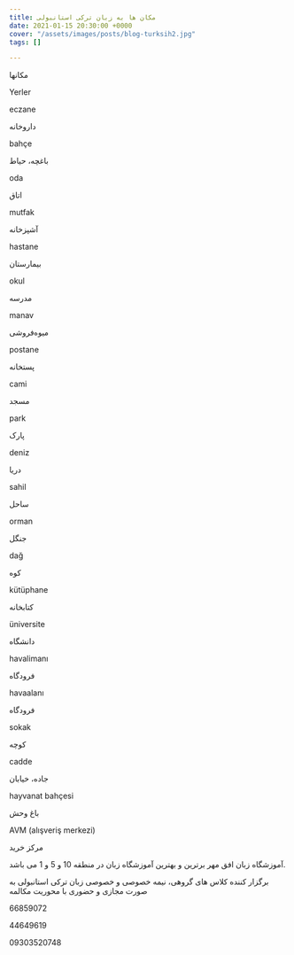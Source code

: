 ```yaml
---
title: مکان ها به زبان ترکی استانبولی
date: 2021-01-15 20:30:00 +0000
cover: "/assets/images/posts/blog-turksih2.jpg"
tags: []

---
```

مکانها

Yerler

eczane

داروخانه

bahçe

باغچه، حیاط

oda

اتاق

mutfak

آشپزخانه

hastane

بیمارستان

okul

مدرسه

manav

میوه‌فروشی

postane

پستخانه

cami

مسجد

park

پارک

deniz

دریا

sahil

ساحل

orman

جنگل

dağ

کوه

kütüphane

کتابخانه

üniversite

دانشگاه

havalimanı

فرودگاه

havaalanı

فرودگاه

sokak

کوچه

cadde

جاده، خیابان

hayvanat bahçesi

باغ وحش

AVM (alışveriş merkezi)

مرکز خرید

آموزشگاه زبان افق مهر برترین و بهترین آموزشگاه زبان در منطقه 10 و 5 و 1 می باشد.

برگزار کننده کلاس های گروهی، نیمه خصوصی و خصوصی زبان ترکی استانبولی به صورت مجازی و حضوری با محوریت مکالمه

66859072

44649619

09303520748